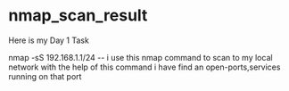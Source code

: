 # nmap_scan_result

Here is my Day 1 Task 

 nmap -sS 192.168.1.1/24  -- i use this nmap command to scan to my local network with the help of this command i have find an open-ports,services running on that port
